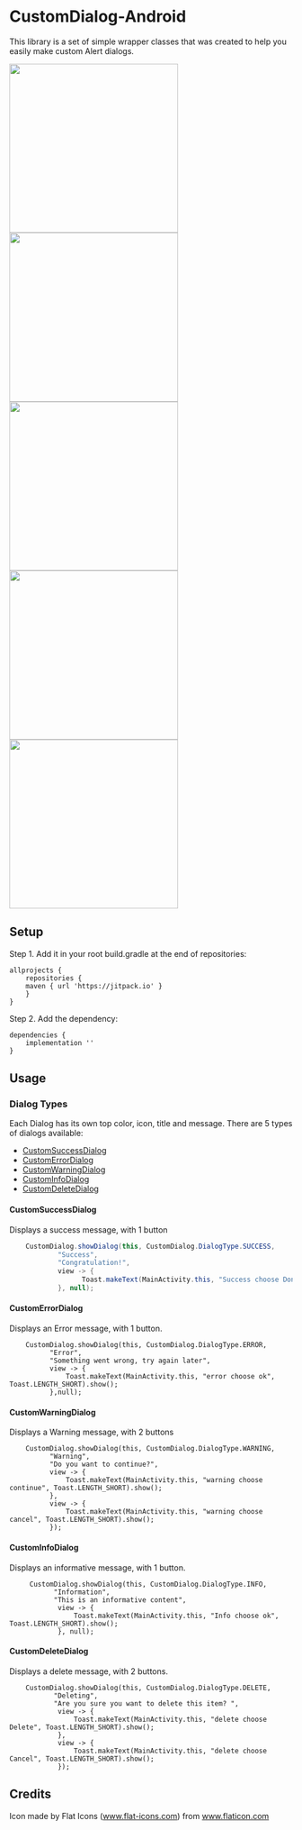 # CustomDialog-Android
This library is a set of simple wrapper classes that was created to help you easily make custom Alert dialogs.

<img src="https://github.com/TalBar4444/CustomAlertDialog/blob/master/img_success.png" width="300">
<img src="https://github.com/TalBar4444/CustomAlertDialog/blob/master/img_error.png" width="300">
<img src="https://github.com/TalBar4444/CustomAlertDialog/blob/master/img_warning.png" width="300">
<img src="https://github.com/TalBar4444/CustomAlertDialog/blob/master/img_info.png" width="300">
<img src="https://github.com/TalBar4444/CustomAlertDialog/blob/master/img_delete.png" width="300">

## Setup
Step 1. Add it in your root build.gradle at the end of repositories:
```
allprojects {
    repositories {
	maven { url 'https://jitpack.io' }
    }
}
```
Step 2. Add the dependency:

```
dependencies {
	implementation ''
}
```
## Usage

### Dialog Types

Each Dialog has its own top color, icon, title and message. There are 5 types of dialogs available:
* [CustomSuccessDialog](#customsuccessdialog)
* [CustomErrorDialog](#customeerrordialog)
* [CustomWarningDialog](#customwarningdialog)
* [CustomInfoDialog](#custominfodialog)
* [CustomDeleteDialog](#customdeletedialog)

#### CustomSuccessDialog
Displays a success message, with 1 button

```java
    CustomDialog.showDialog(this, CustomDialog.DialogType.SUCCESS,
            "Success",
            "Congratulation!",
            view -> {
                  Toast.makeText(MainActivity.this, "Success choose Done", Toast.LENGTH_SHORT).show();
            }, null);
```

#### CustomErrorDialog
Displays an Error message, with 1 button.
```
    CustomDialog.showDialog(this, CustomDialog.DialogType.ERROR,
          "Error", 
          "Something went wrong, try again later",
          view -> {
              Toast.makeText(MainActivity.this, "error choose ok", Toast.LENGTH_SHORT).show();
          },null);
```

#### CustomWarningDialog
Displays a Warning message, with 2 buttons
```
    CustomDialog.showDialog(this, CustomDialog.DialogType.WARNING,
          "Warning",
          "Do you want to continue?",
          view -> {
              Toast.makeText(MainActivity.this, "warning choose continue", Toast.LENGTH_SHORT).show();
          },
          view -> {
              Toast.makeText(MainActivity.this, "warning choose cancel", Toast.LENGTH_SHORT).show();
          });
```

#### CustomInfoDialog
Displays an informative message, with 1 button.
```
     CustomDialog.showDialog(this, CustomDialog.DialogType.INFO,
           "Information",
           "This is an informative content",
            view -> {
                Toast.makeText(MainActivity.this, "Info choose ok", Toast.LENGTH_SHORT).show();
            }, null);

```

#### CustomDeleteDialog
Displays a delete message, with 2 buttons.
```
    CustomDialog.showDialog(this, CustomDialog.DialogType.DELETE,
           "Deleting",
           "Are you sure you want to delete this item? ",
            view -> {
                Toast.makeText(MainActivity.this, "delete choose Delete", Toast.LENGTH_SHORT).show();
            },
            view -> {
                Toast.makeText(MainActivity.this, "delete choose Cancel", Toast.LENGTH_SHORT).show();
            });

```
      
## Credits
Icon made by Flat Icons (www.flat-icons.com) from www.flaticon.com
